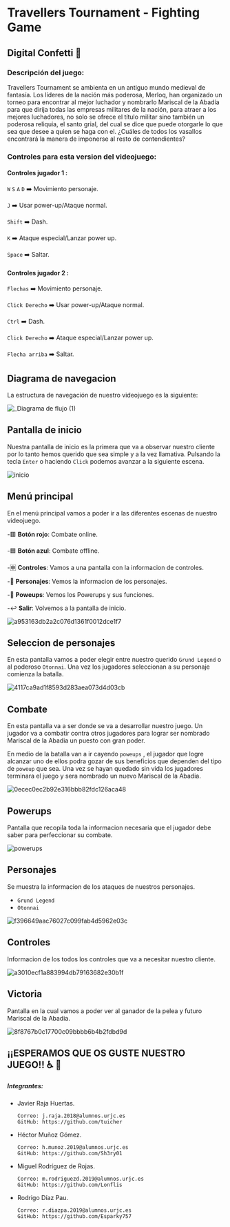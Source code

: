 # Travellers Tournament - Fighting Game
##  Digital Confetti :tada:

### Descripción del juego:
Travellers Tournament se ambienta en un antiguo mundo medieval de fantasía. Los líderes de la nación más poderosa, Merloq, han organizado un torneo para encontrar al mejor luchador y nombrarlo Mariscal de la Abadía para que dirija todas las empresas militares de la nación, para atraer a los mejores luchadores, no solo se ofrece el título militar sino también un poderosa reliquia, el santo grial, del cual se dice que puede otorgarle lo que sea que desee a quien se haga con el. ¿Cuáles de todos los vasallos encontrará la manera de imponerse al resto de contendientes?

### Controles para esta version del videojuego:
#### Controles jugador  1  :

`W` `S` `A` `D`  ➡️ Movimiento personaje.

`J` ➡️ Usar power-up/Ataque normal.

`Shift` ➡️ Dash.

`K` ➡️  Ataque especial/Lanzar power up.

`Space` ➡️  Saltar.

#### Controles jugador 2 :

`Flechas`  ➡️ Movimiento personaje.

`Click Derecho` ➡️ Usar power-up/Ataque normal.

`Ctrl` ➡️ Dash.

`Click Derecho` ➡️ Ataque especial/Lanzar power up.

`Flecha arriba` ➡️ Saltar.


##  Diagrama de navegacion
La estructura de navegación de nuestro videojuego es la siguiente:

![_Diagrama de flujo (1)](https://user-images.githubusercontent.com/91007943/139139162-67c88885-9acc-4896-ac0f-5677f5943fce.jpg)

##  Pantalla de inicio
Nuestra pantalla de inicio es la primera que va a observar nuestro cliente por lo tanto hemos querido que sea simple y a la vez llamativa. Pulsando la tecla `Enter` o haciendo `Click` podemos avanzar a la siguiente escena.

![inicio](https://user-images.githubusercontent.com/91007943/139119839-4e91b110-e63a-49f2-b035-0c2b4e2e882c.jpg)

##  Menú principal
En el menú principal vamos a poder ir a las diferentes escenas de nuestro videojuego.

-🟥 **Botón rojo**: Combate online.

-🟦 **Botón azul**: Combate offline.

-🈸 **Controles**: Vamos a una pantalla con la informacion de controles.

-🚻 **Personajes**:  Vemos la informacion de los personajes.

-🔔 **Poweups**: Vemos los Powerups y sus funciones.

-↩️ **Salir**: Volvemos a la pantalla de inicio.


![a953163db2a2c076d1361f0012dce1f7](https://user-images.githubusercontent.com/91007943/139138208-7d1a9fcf-2278-451c-8734-c2d31df0aba6.png)


##  Seleccion de personajes
En esta pantalla vamos a poder elegir entre nuestro querido `Grund Legend` o al poderoso `Otonnai`.
Una vez los jugadores seleccionan a su personaje comienza la batalla.

![4117ca9ad1f8593d283aea073d4d03cb](https://user-images.githubusercontent.com/91007943/139125685-3a0eb7c3-8726-460d-9d76-7debc5262f7d.png)


##  Combate

En esta pantalla va a ser donde se va a desarrollar nuestro juego.
Un jugador va a combatir contra otros jugadores para lograr ser nombrado Mariscal de la Abadia un puesto con gran poder.

En medio de la batalla van a ir cayendo `poweups` , el jugador que logre alcanzar uno de ellos podra gozar de sus beneficios que dependen del tipo de `poweup` que sea.
Una vez se hayan quedado sin vida los jugadores terminara el juego y sera nombrado un nuevo Mariscal de la Abadia.


![0ecec0ec2b92e316bbb82fdc126aca48](https://user-images.githubusercontent.com/91007943/139128523-c0a95a0f-b73e-4ee9-8319-9477cafc4432.png)


##  Powerups

Pantalla que recopila toda la informacion necesaria que el jugador debe saber para perfeccionar su combate.

![powerups](https://user-images.githubusercontent.com/91007943/139119999-4b9a3f65-6fb0-4f73-8921-fe7f20e0fc52.png)

##  Personajes

Se muestra la informacion de los ataques de nuestros personajes.
- `Grund Legend`
- `Otonnai`

![f396649aac76027c099fab4d5962e03c](https://user-images.githubusercontent.com/91007943/139119890-62cd22b3-ed54-4149-a122-45ebaad1e9bd.jpg)

##  Controles

Informacion de los todos los controles que va a necesitar nuestro cliente.


![a3010ecf1a883994db79163682e30b1f](https://user-images.githubusercontent.com/91007943/139119876-6de0e134-03c8-4a76-be35-4c9dfac12ec3.png)

##  Victoria

Pantalla en la cual vamos a poder ver al ganador de la pelea y futuro Mariscal de la Abadia. 

![8f8767b0c17700c09bbbb6b4b2fdbd9d](https://user-images.githubusercontent.com/91007943/139139478-e6c7f143-26b1-4ea8-b1c2-52e6ff77bb20.png)

##  ¡¡ESPERAMOS QUE OS GUSTE NUESTRO JUEGO!! :wheelchair: 🎃
 


##### Integrantes:
- Javier Raja Huertas.
  
      Correo: j.raja.2018@alumnos.urjc.es 
      GitHub: https://github.com/tuicher
- Héctor Muñoz Gómez.

      Correo: h.munoz.2019@alumnos.urjc.es
      GitHub: https://github.com/Sh3ry01
  
- Miguel Rodríguez de Rojas.
  
      Correo: m.rodriguezd.2019@alumnos.urjc.es
      GitHub: https://github.com/Lonflis
  
- Rodrigo Díaz Pau.
  
      Correo: r.diazpa.2019@alumnos.urjc.es
      GitHub: https://github.com/Esparky757


